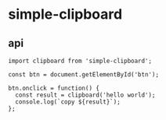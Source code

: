 # simple-clipboard

## api
```
import clipboard from 'simple-clipboard';

const btn = document.getElementById('btn');

btn.onclick = function() {
  const result = clipboard('hello world');
  console.log(`copy ${result}`);
};
```

